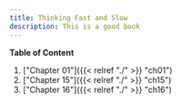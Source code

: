 ```yaml
---
title: Thinking Fast and Slow
description: This is a good book
---
```


**Table of Content**

1. ["Chapter 01"]({{< relref  "./" >}} "ch01")
2. ["Chapter 15"]({{< relref  "./" >}} "ch15")
3. ["Chapter 16"]({{< relref  "./" >}} "ch16")
